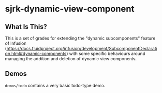 # sjrk-dynamic-view-component

## What Is This?

This is a set of grades for extending the "dynamic subcomponents" feature of Infusion (https://docs.fluidproject.org/infusion/development/SubcomponentDeclaration.html#dynamic-components) with some specific behaviours around managing the addition and deletion of dynamic view components.

## Demos

`demos/todo` contains a very basic todo-type demo.
